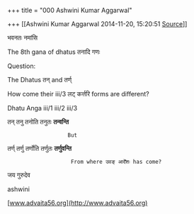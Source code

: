 +++
title = "000 Ashwini Kumar Aggarwal"

+++
[[Ashwini Kumar Aggarwal	2014-11-20, 15:20:51 [Source](https://groups.google.com/g/samskrita/c/-Z-kwxbHKJM)]]



भवनतः नमांसि

  

The 8th gana of dhatus तनादि गणः

  

Question:

The Dhatus तन् and तर्ण्

How come their iii/3 लट् कर्त्तरि forms are different?

  

Dhatu  Anga  iii/1    iii/2    iii/3

तन्    तनु    तनोति  तनुतः  **तन्वन्ति**

                       But

तर्ण्    तर्णु   तर्णोति  तर्णुतः  **तर्णुवन्ति**

                        From where उवङ् आदेँशः has come?

  

जय गुरुदेव

ashwini

[www.advaita56.org](http://www.advaita56.org)

